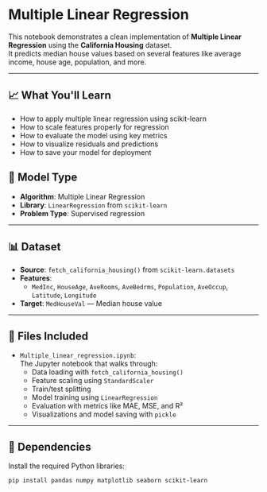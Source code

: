 # Multiple Linear Regression

This notebook demonstrates a clean implementation of **Multiple Linear Regression** using the **California Housing** dataset.  
It predicts median house values based on several features like average income, house age, population, and more.

---

## 📈 What You'll Learn

- How to apply multiple linear regression using scikit-learn  
- How to scale features properly for regression  
- How to evaluate the model using key metrics  
- How to visualize residuals and predictions  
- How to save your model for deployment  


## 🧠 Model Type

- **Algorithm**: Multiple Linear Regression
- **Library**: `LinearRegression` from `scikit-learn`
- **Problem Type**: Supervised regression

---

## 📊 Dataset

- **Source**: `fetch_california_housing()` from `scikit-learn.datasets`
- **Features**:
  - `MedInc`, `HouseAge`, `AveRooms`, `AveBedrms`, `Population`, `AveOccup`, `Latitude`, `Longitude`
- **Target**: `MedHouseVal` — Median house value

---

## 📂 Files Included

- `Multiple_linear_regression.ipynb`:  
  The Jupyter notebook that walks through:
  - Data loading with `fetch_california_housing()`
  - Feature scaling using `StandardScaler`
  - Train/test splitting
  - Model training using `LinearRegression`
  - Evaluation with metrics like MAE, MSE, and R²
  - Visualizations and model saving with `pickle`

---

## 🔧 Dependencies

Install the required Python libraries:

```bash
pip install pandas numpy matplotlib seaborn scikit-learn

